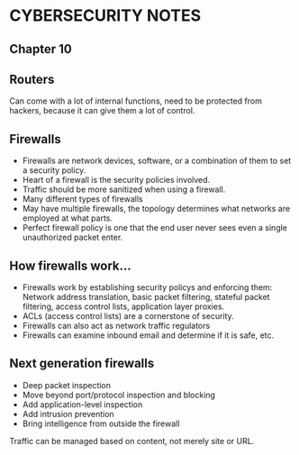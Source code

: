 # CYBERSECURITY NOTES
## Chapter 10

## Routers 
Can come with a lot of internal functions, need to be protected from hackers, because it can give them a lot of control.

## Firewalls
- Firewalls are network devices, software, or a combination of them to set a security policy.
- Heart of a firewall is the security policies involved.
- Traffic should be more sanitized when using a firewall.
- Many different types of firewalls 
- May have multiple firewalls, the topology determines what networks are employed at what parts.
- Perfect firewall policy is one that the end user never sees even a single unauthorized packet enter. 

## How firewalls work... 
- Firewalls work by establishing security policys and enforcing them: Network address translation, basic packet filtering, stateful packet filtering, access control lists, application layer proxies.
- ACLs (access control lists) are a cornerstone of security.
- Firewalls can also act as network traffic regulators
- Firewalls can examine inbound email and determine if it is safe, etc.

## Next generation firewalls
- Deep packet inspection
- Move beyond port/protocol inspection and blocking
- Add application-level inspection
- Add intrusion prevention
- Bring intelligence from outside the firewall

Traffic can be managed based on content, not merely site or URL. 
